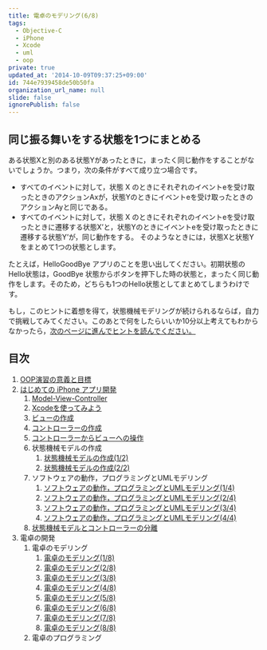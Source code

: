 ```yaml
---
title: 電卓のモデリング(6/8)
tags:
  - Objective-C
  - iPhone
  - Xcode
  - uml
  - oop
private: true
updated_at: '2014-10-09T09:37:25+09:00'
id: 744e7939458de50b50fa
organization_url_name: null
slide: false
ignorePublish: false
---
```


## 同じ振る舞いをする状態を1つにまとめる
ある状態Xと別のある状態Yがあったときに，まったく同じ動作をすることがないでしょうか。つまり，次の条件がすべて成り立つ場合です。

* すべてのイベントに対して，状態 X のときにそれぞれのイベントeを受け取ったときのアクションAxが，状態Yのときにイベントeを受け取ったときのアクションAyと同じである。
* すべてのイベントに対して，状態 X のときにそれぞれのイベントeを受け取ったときに遷移する状態X’と，状態Yのときにイベントeを受け取ったときに遷移する状態Y’が，同じ動作をする。
そのようなときには，状態Xと状態Yをまとめて1つの状態とします。

たとえば，HelloGoodBye アプリのことを思い出してください。初期状態のHello状態は，GoodBye 状態からボタンを押下した時の状態と，まったく同じ動作をします。そのため，どちらも1つのHello状態としてまとめてしまうわけです。

もし，このヒントに着想を得て，状態機械モデリングが続けられるならば，自力で挑戦してみてください。このあとで何をしたらいいか10分以上考えてもわからなかったら，[次のページに進んでヒントを読んでください。](http://qiita.com/zacky1972/private/c1ad11537201cfbadc64)

## 目次

1. [OOP演習の意義と目標](http://qiita.com/zacky1972/private/193e194cae1fe28b8dc2)
2. [はじめての iPhone アプリ開発](http://qiita.com/zacky1972/private/51765b58b7843758e85c)
	1. [Model-View-Controller](http://qiita.com/zacky1972/private/23af9b1e8f8b9e026b22)
	2. [Xcodeを使ってみよう](http://qiita.com/zacky1972/private/8c7b732e3505d4313e6c)
	3. [ビューの作成](http://qiita.com/zacky1972/private/d23a0c06d5c967fc225f)
	4. [コントローラーの作成](http://qiita.com/zacky1972/private/1a87638b8ac389fc5e29)
	5. [コントローラーからビューへの操作](http://qiita.com/zacky1972/private/7eb1a401fb459aa0078a)
	6. 状態機械モデルの作成
		1. [状態機械モデルの作成(1/2)](http://qiita.com/zacky1972/private/0413c332b1950284c889)
		2. [状態機械モデルの作成(2/2)](http://qiita.com/zacky1972/private/252050ecb1613ae845d2)
	7. ソフトウェアの動作，プログラミングとUMLモデリング
		1. [ソフトウェアの動作，プログラミングとUMLモデリング(1/4)](http://qiita.com/zacky1972/private/b9d474bba26f2a5ef87f)
		2. [ソフトウェアの動作，プログラミングとUMLモデリング(2/4)](http://qiita.com/zacky1972/private/a401b36612ea44a65192)
		3. [ソフトウェアの動作，プログラミングとUMLモデリング(3/4)](http://qiita.com/zacky1972/private/143296989fd8836d5f71)
		4. [ソフトウェアの動作，プログラミングとUMLモデリング(4/4)](http://qiita.com/zacky1972/private/f24bad0fba40129342e0)
	8. [状態機械モデルとコントローラーの分離](http://qiita.com/zacky1972/private/1986b8c3aec9d1356d83)
3. 電卓の開発
	1. 電卓のモデリング
		1. [電卓のモデリング(1/8)](http://qiita.com/zacky1972/private/aa39be058c86ea8a2373)
		2. [電卓のモデリング(2/8)](http://qiita.com/zacky1972/private/4c4560214c1cc2d40ae5)
		3. [電卓のモデリング(3/8)](http://qiita.com/zacky1972/private/a01c6023415935a4b6b4)
		4. [電卓のモデリング(4/8)](http://qiita.com/zacky1972/private/833d4a81695db93404db)
		5. [電卓のモデリング(5/8)](http://qiita.com/zacky1972/private/f55ba97d5de5576d39dc)
		6. [電卓のモデリング(6/8)](http://qiita.com/zacky1972/private/744e7939458de50b50fa)
		7. [電卓のモデリング(7/8)](http://qiita.com/zacky1972/private/c1ad11537201cfbadc64)
		8. [電卓のモデリング(8/8)](http://qiita.com/zacky1972/private/375479a7f4c02ebfb9e9)
	2. 電卓のプログラミング
